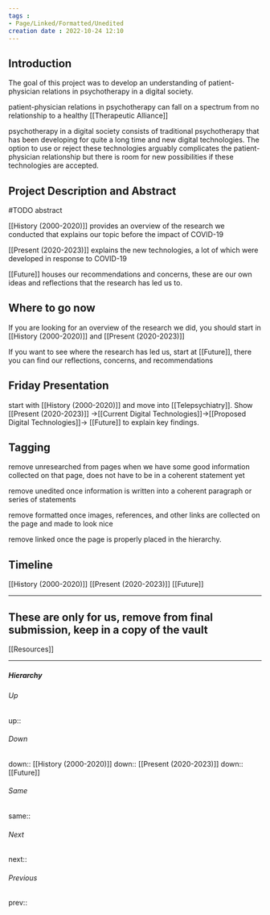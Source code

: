 ```yaml
---
tags :
- Page/Linked/Formatted/Unedited
creation date : 2022-10-24 12:10 
---
```


## Introduction
The goal of this project was to develop an understanding of patient-physician relations in psychotherapy in a digital society. 

patient-physician relations in psychotherapy can fall on a spectrum from no relationship to a healthy [[Therapeutic Alliance]]

psychotherapy in a digital society consists of traditional psychotherapy that has been developing for quite a long time and new digital technologies. The option to use or reject these technologies arguably complicates the patient-physician relationship but there is room for new possibilities if these technologies are accepted.

## Project Description and Abstract
#TODO abstract

[[History (2000-2020)]] provides an overview of the research we conducted that explains our topic before the impact of COVID-19

[[Present (2020-2023)]] explains the new technologies, a lot of which were developed in response to COVID-19

[[Future]] houses our recommendations and concerns, these are our own ideas and reflections that the research has led us to.

## Where to go now
If you are looking for an overview of the research we did, you should start in [[History (2000-2020)]] and [[Present (2020-2023)]]

If you want to see where the research has led us, start at [[Future]], there you can find our reflections, concerns, and recommendations

## Friday Presentation
start with [[History (2000-2020)]] and move into [[Telepsychiatry]]. Show [[Present (2020-2023)]] ->[[Current Digital Technologies]]->[[Proposed Digital Technologies]]-> [[Future]] to explain key findings.


## Tagging
remove unresearched from pages when we have some good information collected on that page, does not have to be in a coherent statement yet

remove unedited once information is written into a coherent paragraph or series of statements

remove formatted once images, references, and other links are collected on the page and made to look nice

remove linked once the page is properly placed in the hierarchy.

## Timeline
[[History (2000-2020)]]
[[Present (2020-2023)]]
[[Future]]

---

## These are only for us, remove from final submission, keep in a copy of the vault
[[Resources]]

---
##### Hierarchy
###### Up
up:: 
###### Down
down:: [[History (2000-2020)]]
down:: [[Present (2020-2023)]]
down:: [[Future]]
###### Same
same:: 
###### Next
next:: 
###### Previous
prev:: 